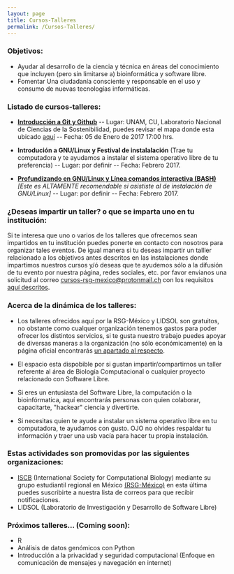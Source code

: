 ```yaml
---
layout: page
title: Cursos-Talleres
permalink: /Cursos-Talleres/
---
```



### Objetivos:

* Ayudar al desarrollo de la ciencia y técnica en áreas del conocimiento que incluyen (pero sin limitarse a) bioinformática y software libre.
* Fomentar Una ciudadanía consciente y responsable en el uso y consumo de nuevas tecnologías informáticas.  


### Listado de cursos-talleres:  

* **[Introducción a Git y Github](https://github.com/ISCB-MX/git_course)** -- Lugar: UNAM, CU, Laboratorio Nacional de Ciencias de la Sostenibilidad, puedes revisar el mapa donde esta ubicado [aquí](https://www.google.com.mx/maps/place/Laboratorio+Nacional+de+Ciencias+de+la+Sostenibilidad+%28LANCIS%29/@19.3225844,-99.1941297,17z/data=!3m1!4b1!4m5!3m4!1s0x85cdffe2e8adfce1:0x9c3ab1c80685da94!8m2!3d19.3225794!4d-99.191941?hl=es-419) -- Fecha: 05 de Enero de 2017 17:00 hrs.

* **Introdución a GNU/Linux y Festival de instalalación** (Trae tu computadora y te ayudamos a instalar el sistema operativo libre de tu preferencia) -- Lugar: por definir -- Fecha: Febrero 2017.

* **[Profundizando en GNU/Linux y Línea comandos interactiva (BASH)](https://github.com/LIDSOL-NPL/Bioinformatics-workshops/tree/master/Sistema_GNU-Linux_y_BASH)** _[Este es ALTAMENTE recomendable si asististe al de instalación de GNU/Linux]_ -- Lugar: por definir -- Fecha: Febrero 2017.


### ¿Deseas impartir un taller? o que se imparta uno en tu institución:  


Si te interesa que uno o varios de los talleres que ofrecemos sean impartidos en tu institución puedes ponerte en contacto con nosotros para organizar tales eventos. De igual manera si tu deseas impartir un talller relacionado a los objetivos antes descritos en las instalaciones donde impartimos nuestros cursos y/ó deseas que te ayudemos sólo a la difusión de tu evento por nuestra página, redes sociales, etc. por favor envianos una solicitud al correo cursos-rsg-mexico@protonmail.ch con los requisitos [aquí descritos](https://github.com/ISCB-MX/Paginas_accesorias/blob/master/Requisitos-talleres.md).


### Acerca de la dinámica de los talleres:  


* Los talleres ofrecidos aquí por la RSG-México y LIDSOL son gratuitos, no obstante como cualquer organización tenemos gastos para poder ofrecer los distintos servicios, si te gusta nuestro trabajo puedes apoyar de diversas maneras a la organización (no sólo económicamente) en la página oficial encontrarás [un apartado al respecto](http://rsg-mexico.iscbsc.org/).

* El espacio esta dispobible por si gustan impartir/compartirnos un taller referente al área de Biología Computacional o cualquier proyecto relacionado con Software Libre.

* Si eres un entusiasta del Software Libre, la computación o la bioinfórmatica, aquí encontrarás personas con quien colaborar, capacitarte, "hackear" ciencia y divertirte.

* Si necesitas quien te ayude a instalar un sistema operativo libre en tu computadora, te ayudamos con gusto. OJO no olvides respaldar tu información y traer una usb vacía para hacer tu propia instalación.  


### Estas actividades son promovidas por las siguientes organizaciones:

* [ISCB](http://rsg.iscbsc.org/) (International Society for Computational Biology) mediante su grupo estudiantil regional en México [(RSG-México)](http://rsg-mexico.iscbsc.org/) en esta última puedes suscribirte a nuestra lista de correos para que recibir notificaciones.
* LIDSOL (Laboratorio de Investigación y Desarrollo de Software Libre)  


### Próximos talleres... (Coming soon):

* R
* Análisis de datos genómicos con Python
* Introducción a la privacidad y seguridad computacional (Enfoque en comunicación de mensajes y navegación en internet) 
